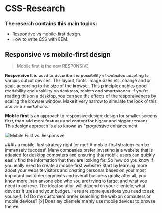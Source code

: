 # CSS-Research
### The reserch contains this main topics: 
* Responsive vs mobile-first design.
* How to write CSS with BEM.

## Responsive vs mobile-first design
> Mobile first is the new RESPONSIVE

**Responsive** It is used to describe the possibility of websites adapting to various output devices. The layout, fonts, image sizes etc. change and or scale according to the size of the browser. This principle enables good readability and usability on desktops, tablets and smartphones. If you’re reading this on a desktop, you can see the effects of the responsiveness by scaling the browser window. Make it very narrow to simulate the look of this site on a smartphone.

**Mobile first** is an approach to responsive design: design for smaller screens first, then add more features and content for bigger and bigger screens. This design approach is also known as "progressive enhancement.

![Mobile First vs. Responsive](http://metamonks.com/wp-content/uploads/responsive-vs-mobile-first-webdesign-022-1024x689.png "Mobile First vs. Responsive")

###Is a mobile-first strategy right for me?
A mobile-first strategy can be immensely successf.
Many companies prefer investing in a website that is adapted for desktop computers and ensuring that mobile users can quickly easily find the information that they are looking for.
So how do you know if you really need to create a mobile-first website? Start by learning more about your website visitors and creating personas based on your most important customer segments and overall business goals; after all, you know more than anyone else who you are trying to target and what you need to achieve. The ideal solution will depend on your clientele, what devices it uses and your budget.
Here are some questions you need to ask yourself:
[x] Do my customers prefer searching the web on computers or mobile devices?
[x] Does my clientele mainly use mobile devices to browse the we
